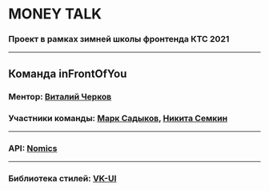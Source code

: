 # MONEY TALK
### Проект в рамках зимней школы фронтенда КТС 2021

***

## Команда inFrontOfYou

### Ментор: [Виталий Черков](https://github.com/VitalyCherkov)
### Участники команды: [Марк Садыков](https://github.com/marksadykov), [Никита Семкин](https://github.com/SyomkinNikita)

***

### API: [Nomics](https://nomics.com/docs/#tag/Currencies)

***

### Библиотека стилей: [VK-UI](https://vkcom.github.io/VKUI/)